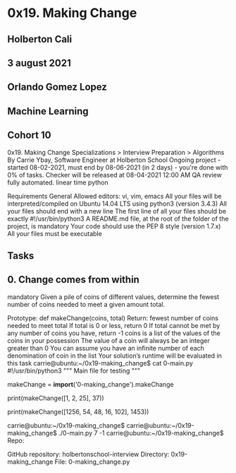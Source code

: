 # 0x19. Making Change

## Holberton Cali

## 3 august 2021

## Orlando Gomez Lopez

## Machine Learning

## Cohort 10

0x19. Making Change
 Specializations > Interview Preparation > Algorithms
 By Carrie Ybay, Software Engineer at Holberton School
 Ongoing project - started 08-02-2021, must end by 08-06-2021 (in 2 days) - you're done with 0% of tasks.
 Checker will be released at 08-04-2021 12:00 AM
 QA review fully automated.
 linear time python

Requirements
General
Allowed editors: vi, vim, emacs
All your files will be interpreted/compiled on Ubuntu 14.04 LTS using python3 (version 3.4.3)
All your files should end with a new line
The first line of all your files should be exactly #!/usr/bin/python3
A README.md file, at the root of the folder of the project, is mandatory
Your code should use the PEP 8 style (version 1.7.x)
All your files must be executable

## Tasks

## 0. Change comes from within

mandatory
Given a pile of coins of different values, determine the fewest number of coins needed to meet a given amount total.

Prototype: def makeChange(coins, total)
Return: fewest number of coins needed to meet total
If total is 0 or less, return 0
If total cannot be met by any number of coins you have, return -1
coins is a list of the values of the coins in your possession
The value of a coin will always be an integer greater than 0
You can assume you have an infinite number of each denomination of coin in the list
Your solution’s runtime will be evaluated in this task
carrie@ubuntu:~/0x19-making_change$ cat 0-main.py
#!/usr/bin/python3
"""
Main file for testing
"""

makeChange = __import__('0-making_change').makeChange

print(makeChange([1, 2, 25], 37))

print(makeChange([1256, 54, 48, 16, 102], 1453))

carrie@ubuntu:~/0x19-making_change$
carrie@ubuntu:~/0x19-making_change$ ./0-main.py
7
-1
carrie@ubuntu:~/0x19-making_change$
Repo:

GitHub repository: holbertonschool-interview
Directory: 0x19-making_change
File: 0-making_change.py
